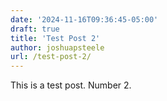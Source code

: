 ```yaml
---
date: '2024-11-16T09:36:45-05:00'
draft: true
title: 'Test Post 2'
author: joshuapsteele
url: /test-post-2/
---
```


This is a test post. Number 2.